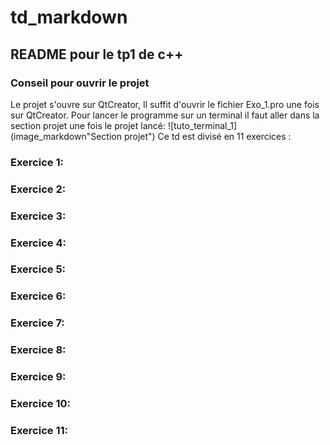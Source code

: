 # td_markdown
## README pour le tp1 de c++
### Conseil pour ouvrir le projet
Le projet s'ouvre sur QtCreator, Il suffit d'ouvrir le fichier Exo_1.pro une fois sur QtCreator.
Pour lancer le programme sur un terminal il faut aller dans la section projet une fois le projet lancé:
![tuto_terminal_1](image_markdown"Section projet")
Ce td est divisé en 11 exercices : 
### Exercice 1:
### Exercice 2:
### Exercice 3:
### Exercice 4:
### Exercice 5:
### Exercice 6:
### Exercice 7:
### Exercice 8:
### Exercice 9:
### Exercice 10:
### Exercice 11: